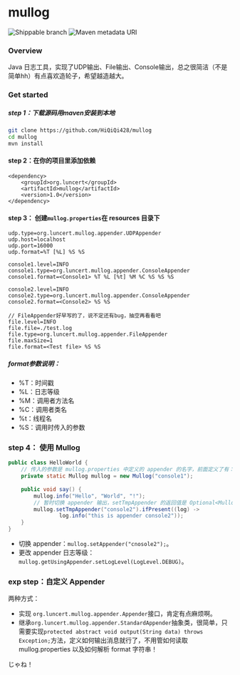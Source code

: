 
# mullog

![Shippable branch](https://img.shields.io/shippable/5444c5ecb904a4b21567b0ff/master.svg) ![Maven metadata URI](https://img.shields.io/maven-metadata/v/http/central.maven.org/maven2/com/google/code/gson/gson/maven-metadata.xml.svg)

### Overview
Java 日志工具，实现了UDP输出、File输出、Console输出，总之很简洁（不是简单hh）有点喜欢造轮子，希望越造越大。
### Get started

##### step 1：下载源码用maven安装到本地

```sh
git clone https://github.com/HiQiQi428/mullog
cd mullog
mvn install
```

#### step 2：在你的项目里添加依赖

```
<dependency>
    <groupId>org.luncert</groupId>
    <artifactId>mullog</artifactId>
    <version>1.0</version>
</dependency>
```

#### step 3： 创建```mullog.properties```在 resources 目录下

```properties
udp.type=org.luncert.mullog.appender.UDPAppender
udp.host=localhost
udp.port=16000
udp.format=%T [%L] %S %S

console1.level=INFO
console1.type=org.luncert.mullog.appender.ConsoleAppender
console1.format=<Console1> %T %L [%t] %M %C %S %S %S

console2.level=INFO
console2.type=org.luncert.mullog.appender.ConsoleAppender
console2.format=<Console2> %S %S

// FileAppender好早写的了，说不定还有bug，抽空再看看吧
file.level=INFO
file.file=./test.log
file.type=org.luncert.mullog.appender.FileAppender
file.maxSize=1
file.format=<Test file> %S %S
```

##### format参数说明：

* %T：时间戳
* %L：日志等级
* %M：调用者方法名
* %C：调用者类名
* %t：线程名
* %S：调用时传入的参数

### step 4： 使用 Mullog

```java
public class HelloWorld {
    // 传入的参数是 mullog.properties 中定义的 appender 的名字，前面定义了有：file、console1、console2、udp四个 appender
    private static Mullog mullog = new Mullog("console1");
    
    public void say() {
        mullog.info("Hello", "World", "!");
        // 暂时切换 appender 输出，setTmpAppender 的返回值是 Optional<Mullog>
        mullog.setTmpAppender("console2").ifPresent((log) ->
                log.info("this is appender console2"));
    }
}
```
* 切换 appender：```mullog.setAppender("cnosole2");```。
* 更改 appender 日志等级：```mullog.getUsingAppender.setLogLevel(LogLevel.DEBUG)```。

### exp step：自定义 Appender

两种方式：

* 实现 ```org.luncert.mullog.appender.Appender```接口，肯定有点麻烦啊。
* 继承```org.luncert.mullog.appender.StandardAppender```抽象类，很简单，只需要实现```protected abstract void output(String data) throws Exception;```方法，定义如何输出消息就行了，不用管如何读取 mullog.properties 以及如何解析 format 字符串！

じゃね！